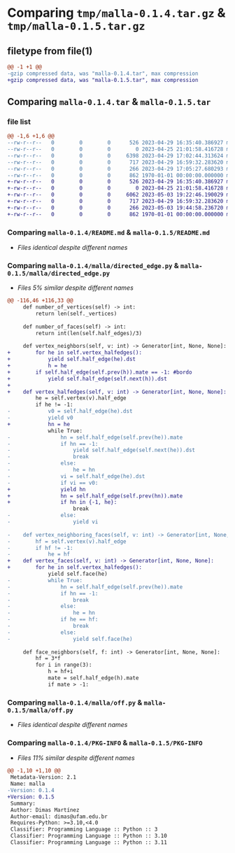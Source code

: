 # Comparing `tmp/malla-0.1.4.tar.gz` & `tmp/malla-0.1.5.tar.gz`

## filetype from file(1)

```diff
@@ -1 +1 @@
-gzip compressed data, was "malla-0.1.4.tar", max compression
+gzip compressed data, was "malla-0.1.5.tar", max compression
```

## Comparing `malla-0.1.4.tar` & `malla-0.1.5.tar`

### file list

```diff
@@ -1,6 +1,6 @@
--rw-r--r--   0        0        0      526 2023-04-29 16:35:40.386927 malla-0.1.4/README.md
--rw-r--r--   0        0        0        0 2023-04-25 21:01:58.416728 malla-0.1.4/malla/__init__.py
--rw-r--r--   0        0        0     6398 2023-04-29 17:02:44.313624 malla-0.1.4/malla/directed_edge.py
--rw-r--r--   0        0        0      717 2023-04-29 16:59:32.283620 malla-0.1.4/malla/off.py
--rw-r--r--   0        0        0      266 2023-04-29 17:05:27.680293 malla-0.1.4/pyproject.toml
--rw-r--r--   0        0        0      862 1970-01-01 00:00:00.000000 malla-0.1.4/PKG-INFO
+-rw-r--r--   0        0        0      526 2023-04-29 16:35:40.386927 malla-0.1.5/README.md
+-rw-r--r--   0        0        0        0 2023-04-25 21:01:58.416728 malla-0.1.5/malla/__init__.py
+-rw-r--r--   0        0        0     6062 2023-05-03 19:22:46.190029 malla-0.1.5/malla/directed_edge.py
+-rw-r--r--   0        0        0      717 2023-04-29 16:59:32.283620 malla-0.1.5/malla/off.py
+-rw-r--r--   0        0        0      266 2023-05-03 19:44:58.236720 malla-0.1.5/pyproject.toml
+-rw-r--r--   0        0        0      862 1970-01-01 00:00:00.000000 malla-0.1.5/PKG-INFO
```

### Comparing `malla-0.1.4/README.md` & `malla-0.1.5/README.md`

 * *Files identical despite different names*

### Comparing `malla-0.1.4/malla/directed_edge.py` & `malla-0.1.5/malla/directed_edge.py`

 * *Files 5% similar despite different names*

```diff
@@ -116,46 +116,33 @@
     def number_of_vertices(self) -> int:
         return len(self._vertices)
 
     def number_of_faces(self) -> int:
         return int(len(self.half_edges)/3)
 
     def vertex_neighbors(self, v: int) -> Generator[int, None, None]:
+        for he in self.vertex_halfedges():
+            yield self.half_edge(he).dst
+            h = he
+        if self.half_edge(self.prev(h)).mate == -1: #bordo
+            yield self.half_edge(self.next(h)).dst
+
+    def vertex_halfedges(self, v: int) -> Generator[int, None, None]:
         he = self.vertex(v).half_edge
         if he != -1:
-            v0 = self.half_edge(he).dst
-            yield v0
+            hn = he
             while True:
-                hn = self.half_edge(self.prev(he)).mate
-                if hn == -1:
-                    yield self.half_edge(self.next(he)).dst
-                    break
-                else:
-                    he = hn
-                vi = self.half_edge(he).dst
-                if vi == v0:
+                yield hn
+                hn = self.half_edge(self.prev(hn)).mate
+                if hn in {-1, he}:
                     break
-                else:
-                    yield vi
 
-    def vertex_neighboring_faces(self, v: int) -> Generator[int, None, None]:
-        hf = self.vertex(v).half_edge
-        if hf != -1:
-            he = hf
+    def vertex_faces(self, v: int) -> Generator[int, None, None]:
+        for he in self.vertex_halfedges():
             yield self.face(he)
-            while True:
-                hn = self.half_edge(self.prev(he)).mate
-                if hn == -1:
-                    break
-                else:
-                    he = hn
-                if he == hf:
-                    break
-                else:
-                    yield self.face(he)
 
     def face_neighbors(self, f: int) -> Generator[int, None, None]:
         hf = 3*f
         for i in range(3):
             h = hf+i
             mate = self.half_edge(h).mate
             if mate > -1:
```

### Comparing `malla-0.1.4/malla/off.py` & `malla-0.1.5/malla/off.py`

 * *Files identical despite different names*

### Comparing `malla-0.1.4/PKG-INFO` & `malla-0.1.5/PKG-INFO`

 * *Files 11% similar despite different names*

```diff
@@ -1,10 +1,10 @@
 Metadata-Version: 2.1
 Name: malla
-Version: 0.1.4
+Version: 0.1.5
 Summary: 
 Author: Dimas Martínez
 Author-email: dimas@ufam.edu.br
 Requires-Python: >=3.10,<4.0
 Classifier: Programming Language :: Python :: 3
 Classifier: Programming Language :: Python :: 3.10
 Classifier: Programming Language :: Python :: 3.11
```

